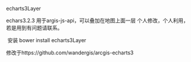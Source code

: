 echarts3Layer

echars3.2.3
  用于argis-js-api，可以叠加在地图上面一层
  个人修改，个人利用，若是用到有问题请联系。
  
  安装
    bower install echarts3Layer
  
修改于https://github.com/wandergis/arcgis-echarts3


